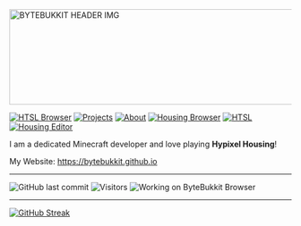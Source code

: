 <!-- Header Image (simulates your banner) -->
<img width="1903" height="171" alt="BYTEBUKKIT HEADER IMG" src="https://github.com/user-attachments/assets/333cf0ae-7022-4550-a579-d8c87a4ef7f8"/>

[![HTSL Browser](https://img.shields.io/badge/HTSL%20Browser-blue?style=for-the-badge)](https://bytebukkit.github.io/index.html)
[![Projects](https://img.shields.io/badge/Projects-blue?style=for-the-badge)](https://bytebukkit.github.io/projects.html)
[![About](https://img.shields.io/badge/About-blue?style=for-the-badge)](#)
[![Housing Browser](https://img.shields.io/badge/Housing%20Browser-blue?style=for-the-badge)](https://bytebukkit.github.io/housing.html)
[![HTSL](https://img.shields.io/badge/HTSL-blue?style=for-the-badge)](https://github.com/BusterBrown1218/HTSL)
[![Housing Editor](https://img.shields.io/badge/Housing%20Editor-blue?style=for-the-badge)](https://housingeditor.com)

I am a dedicated Minecraft developer and love playing **Hypixel Housing**!

My Website: https://bytebukkit.github.io

---

<!-- Dynamic badges -->
![GitHub last commit](https://img.shields.io/github/last-commit/bytebukkit/bytebukkit.github.io?style=for-the-badge&logo=github&logoColor=blue&label=Website%20Update&color=blue)
![Visitors](https://api.visitorbadge.io/api/visitors?path=bytebukkit&label=Views&countColor=%23263759&style=for-the-badge)
![Working on ByteBukkit Browser](https://img.shields.io/badge/working%20on-bytebukkit%20browser-red?style=for-the-badge&logo=code&logoColor=blue)

---

[![GitHub Streak](https://streak-stats.demolab.com?user=bytebukkit&theme=tokyonight&date_format=j%20M%5B%20Y%5D)](https://git.io/streak-stats)
